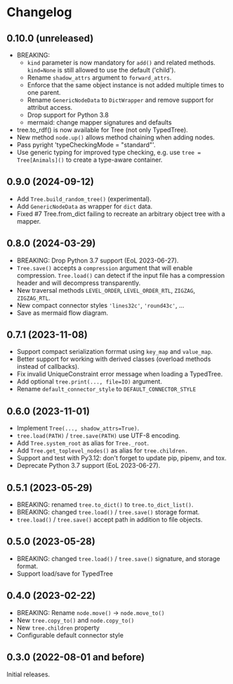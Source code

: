 # Changelog

## 0.10.0 (unreleased)

- BREAKING:
  - `kind` parameter is now mandatory for `add()` and related methods.
    `kind=None` is still allowed to use the default ('child').
  - Rename `shadow_attrs` argument to `forward_attrs`.
  - Enforce that the same object instance is not added multiple times to one parent.
  - Rename `GenericNodeData` to `DictWrapper` and remove support for attribut access.
  - Drop support for Python 3.8
  - mermaid: change mapper signatures and defaults
- tree.to_rdf() is now available for Tree (not only TypedTree).
- New method `node.up()` allows method chaining when adding nodes.
- Pass pyright 'typeCheckingMode = "standard"'.
- Use generic typing for improved type checking, e.g. use `tree = Tree[Animals]()`
  to create a type-aware container.

## 0.9.0 (2024-09-12)

- Add `Tree.build_random_tree()` (experimental).
- Add `GenericNodeData` as wrapper for `dict` data.
- Fixed #7 Tree.from_dict failing to recreate an arbitrary object tree with a mapper.

## 0.8.0 (2024-03-29)

- BREAKING: Drop Python 3.7 support (EoL 2023-06-27).
- `Tree.save()` accepts a `compression` argument that will enable compression.
  `Tree.load()` can detect if the input file has a compression header and will
  decompress transparently.
- New traversal methods `LEVEL_ORDER`, `LEVEL_ORDER_RTL`, `ZIGZAG`, `ZIGZAG_RTL`.
- New compact connector styles `'lines32c'`, `'round43c'`, ...
- Save as mermaid flow diagram.

## 0.7.1 (2023-11-08)

- Support compact serialization forrmat using `key_map` and `value_map`.
- Better support for working with derived classes (overload methods instead of
  callbacks).
- Fix invalid UniqueConstraint error message when loading a TypedTree.
- Add optional `tree.print(..., file=IO)` argument.
- Rename `default_connector_style` to `DEFAULT_CONNECTOR_STYLE`

## 0.6.0 (2023-11-01)

- Implement `Tree(..., shadow_attrs=True)`.
- `tree.load(PATH)` / `tree.save(PATH)` use UTF-8 encoding.
- Add `Tree.system_root` as alias for `Tree._root`.
- Add `Tree.get_toplevel_nodes()` as alias for `tree.children.`
- Support and test with Py3.12: don't forget to update pip, pipenv, and tox.
- Deprecate Python 3.7 support (EoL 2023-06-27).

## 0.5.1 (2023-05-29)

- BREAKING: renamed `tree.to_dict()` to `tree.to_dict_list()`.
- BREAKING: changed `tree.load()` / `tree.save()` storage format.
- `tree.load()` / `tree.save()` accept path in addition to file objects.

## 0.5.0 (2023-05-28)

- BREAKING: changed `tree.load()` / `tree.save()` signature, and storage format.
- Support load/save for TypedTree

## 0.4.0 (2023-02-22)

- BREAKING: Rename `node.move()` -> `node.move_to()`
- New `tree.copy_to()` and `node.copy_to()`
- New `tree.children` property
- Configurable default connector style

## 0.3.0 (2022-08-01 and before)

Initial releases.
